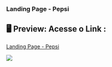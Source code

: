 ### Landing Page - Pepsi


## 🖥 Preview: Acesse o Link : 
[Landing Page - Pepsi](https://lucas0019.github.io/LandingPage-pepsi/)

<img  src="/images/mockuper.png">

